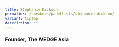 ```yaml
---
title: Stephanie Dickson
permalink: /speakers/panellists/stephanie-dickson/
variant: tiptap
description: ""
---
```

<h3><strong>Founder, The WEDGE Asia</strong></h3>
<p></p>
